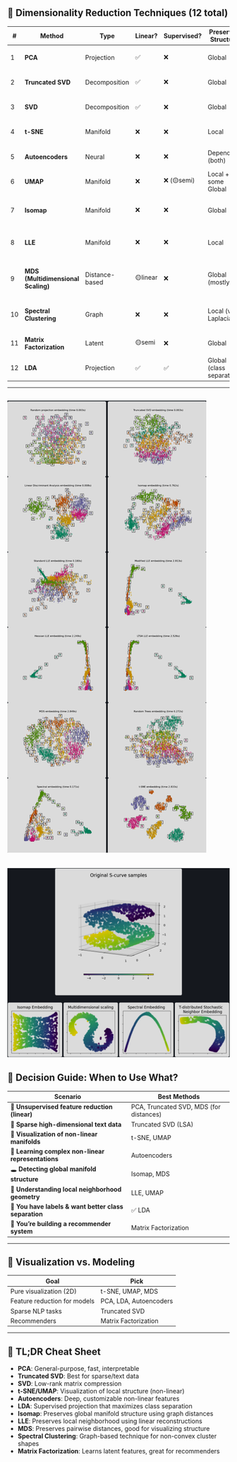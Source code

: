 ## 🔢 Dimensionality Reduction Techniques (12 total)

| #  | Method                   | Type         | Linear? | Supervised? | Preserves Structure     | Notes |
|----|--------------------------|--------------|---------|-------------|--------------------------|-------|
| 1  | **PCA**                  | Projection   | ✅       | ❌           | Global                   | Best for capturing variance |
| 2  | **Truncated SVD**        | Decomposition| ✅       | ❌           | Global                   | Great for sparse data (e.g., text) |
| 3  | **SVD**                  | Decomposition| ✅       | ❌           | Global                   | General matrix compression |
| 4  | **t-SNE**                | Manifold     | ❌       | ❌           | Local                    | Best for local structure visualization |
| 5  | **Autoencoders**         | Neural       | ❌       | ❌           | Depends (both)           | Flexible & powerful, but needs training |
| 6  | **UMAP**                 | Manifold     | ❌       | ❌ (🟡semi)   | Local + some Global      | Fast, scalable, great for visualization |
| 7  | **Isomap**               | Manifold     | ❌       | ❌           | Global                   | Captures global manifold via geodesics |
| 8  | **LLE**                  | Manifold     | ❌       | ❌           | Local                    | Good for preserving local neighborhood |
| 9  | **MDS (Multidimensional Scaling)**                  | Distance-based | 🟡linear | ❌         | Global (mostly)          | Preserves pairwise distances, useful for visualization |
| 10 | **Spectral Clustering**  | Graph        | ❌       | ❌           | Local (via Laplacian)    | More for clustering than embedding |
| 11 | **Matrix Factorization** | Latent       | 🟡semi   | ❌           | Global                   | Used in recommender systems |
| 12 | **LDA**                  | Projection   | ✅       | ✅           | Global (class separation)| Supervised dimensionality reduction |

---
![alt text](image-6.png)
---
![alt text](image-7.png)
---

## 🧭 Decision Guide: When to Use What?

| Scenario                                           | Best Methods                             |
|----------------------------------------------------|------------------------------------------|
| 🧪 **Unsupervised feature reduction (linear)**     | PCA, Truncated SVD, MDS (for distances)  |
| 🌌 **Sparse high-dimensional text data**           | Truncated SVD (LSA)                      |
| 🎨 **Visualization of non-linear manifolds**       | t-SNE, UMAP                              |
| 🧠 **Learning complex non-linear representations** | Autoencoders                             |
| 🕳️ **Detecting global manifold structure**        | Isomap, MDS                              |
| 🧩 **Understanding local neighborhood geometry**   | LLE, UMAP                                |
| 🎯 **You have labels & want better class separation** | ✅ LDA                                 |
| 🤖 **You’re building a recommender system**        | Matrix Factorization                     |

---

## 🔁 Visualization vs. Modeling

| Goal                          | Pick                                     |
|-------------------------------|------------------------------------------|
| Pure visualization (2D)       | t-SNE, UMAP, MDS                         |
| Feature reduction for models  | PCA, LDA, Autoencoders                  |
| Sparse NLP tasks              | Truncated SVD                           |
| Recommenders                  | Matrix Factorization                    |

---

## 🧠 TL;DR Cheat Sheet

- **PCA**: General-purpose, fast, interpretable
- **Truncated SVD**: Best for sparse/text data
- **SVD**: Low-rank matrix compression
- **t-SNE/UMAP**: Visualization of local structure (non-linear)
- **Autoencoders**: Deep, customizable non-linear features
- **LDA**: Supervised projection that maximizes class separation
- **Isomap**: Preserves global manifold structure using graph distances
- **LLE**: Preserves local neighborhood using linear reconstructions
- **MDS**: Preserves pairwise distances, good for visualizing structure
- **Spectral Clustering**: Graph-based technique for non-convex cluster shapes
- **Matrix Factorization**: Learns latent features, great for recommenders
